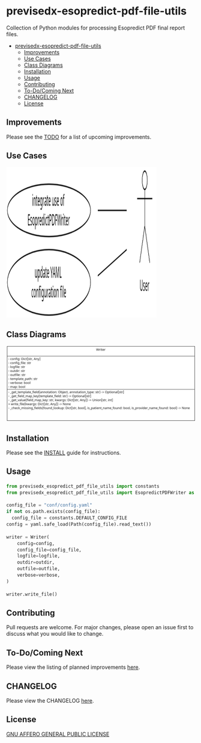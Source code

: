 # previsedx-esopredict-pdf-file-utils

Collection of Python modules for processing Esopredict PDF final report files.

- [previsedx-esopredict-pdf-file-utils](#previsedx-esopredict-pdf-file-utils)
  - [Improvements](#improvements)
  - [Use Cases](#use-cases)
  - [Class Diagrams](#class-diagrams)
  - [Installation](#installation)
  - [Usage](#usage)
  - [Contributing](#contributing)
  - [To-Do/Coming Next](#to-docoming-next)
  - [CHANGELOG](#changelog)
  - [License](#license)


## Improvements

Please see the [TODO](docs/TODO.md) for a list of upcoming improvements.

## Use Cases

<img src="use_cases.png" width="400" height="400" alt="Use Cases diagram">

## Class Diagrams

![class diagrams](class_diagrams.png)

## Installation

Please see the [INSTALL](docs/INSTALL.md) guide for instructions.

## Usage

```python
from previsedx_esopredict_pdf_file_utils import constants
from previsedx_esopredict_pdf_file_utils import EsopredictPDFWriter as Writer

config_file = "conf/config.yaml"
if not os.path.exists(config_file):
  config_file = constants.DEFAULT_CONFIG_FILE
config = yaml.safe_load(Path(config_file).read_text())

writer = Writer(
    config=config,
    config_file=config_file,
    logfile=logfile,
    outdir=outdir,
    outfile=outfile,
    verbose=verbose,
)

writer.write_file()
```

## Contributing

Pull requests are welcome. For major changes, please open an issue first
to discuss what you would like to change.

## To-Do/Coming Next

Please view the listing of planned improvements [here](docs/TODO.md).

## CHANGELOG

Please view the CHANGELOG [here](docs/CHANGELOG.md).

## License

[GNU AFFERO GENERAL PUBLIC LICENSE](docs/LICENSE)
